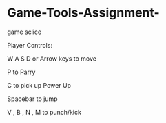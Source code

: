 # Game-Tools-Assignment-
game sclice 

Player Controls:

W A S D or Arrow keys to move

P to Parry

C to pick up Power Up

Spacebar to jump

V , B , N , M to punch/kick 
